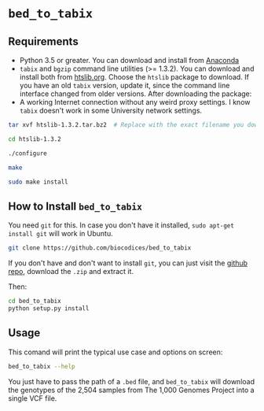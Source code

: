 # `bed_to_tabix`

## Requirements

- Python 3.5 or greater. You can download and install from [Anaconda](https://www.continuum.io/downloads)
- `tabix` and `bgzip` command line utilities (>= 1.3.2). You can download and install both from [htslib.org](http://www.htslib.org/download). Choose the `htslib` package to download. If you have an old `tabix` version, update it, since the command line interface changed from older versions. After downloading the package:
- A working Internet connection without any weird proxy settings. I know `tabix`
  doesn't work in some University network settings.

```bash
tar xvf htslib-1.3.2.tar.bz2  # Replace with the exact filename you downloaded

cd htslib-1.3.2

./configure

make

sudo make install
```

## How to Install `bed_to_tabix`

You need `git` for this. In case you don't have it installed, `sudo apt-get install git` will work in Ubuntu.

```bash
git clone https://github.com/biocodices/bed_to_tabix
```

If you don't have and don't want to install `git`, you can just visit the [github repo](https://github.com/biocodices/bed_to_tabix), download the `.zip` and extract it.

Then:

```bash
cd bed_to_tabix
python setup.py install
```

## Usage

This comand will print the typical use case and options on screen:

```bash
bed_to_tabix --help
```

You just have to pass the path of a `.bed` file, and `bed_to_tabix` will download
the genotypes of the 2,504 samples from The 1,000 Genomes Project into a single
VCF file.
